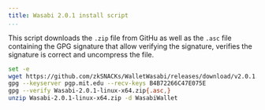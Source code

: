```yaml
---
title: Wasabi 2.0.1 install script
...
```



This script downloads the `.zip` file from GitHu as well as the `.asc` file containing the GPG signature
that allow verifying the signature, verifies the signature is correct and uncompress the file.

```bash
set -e
wget https://github.com/zkSNACKs/WalletWasabi/releases/download/v2.0.1.0/Wasabi-2.0.1-linux-x64.zip{,.asc}
gpg --keyserver pgp.mit.edu --recv-keys B4B72266C47E075E
gpg --verify Wasabi-2.0.1-linux-x64.zip{.asc,}
unzip Wasabi-2.0.1-linux-x64.zip -d WasabiWallet
```
